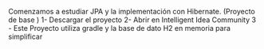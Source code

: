 Comenzamos a estudiar JPA y la implementación con Hibernate. (Proyecto de base )
1- Descargar el proyecto
2- Abrir en Intelligent Idea Community
3 - Este Proyecto utiliza gradle y la base de dato H2 en memoria para simplificar
